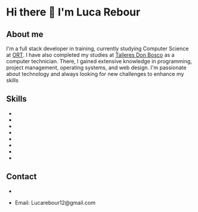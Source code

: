 <div>
    <h1>
        Hi there 👋 I'm Luca Rebour
    </h1>
</div>

<div>
    <h2>
        About me
    </h2>
    <p>
        I'm a full stack developer in training, currently studying Computer Science
        at <a href="https://www.ort.edu.uy">ORT</a>. I have also
        completed my studies at <a
            href="https://www.talleresdonbosco.edu.uy">Talleres Don Bosco</a> as
        a computer technician. There, I gained extensive knowledge in
        programming, project management, operating systems, and web design. I'm
        passionate about technology and always looking for new challenges to
        enhance my skills
    </p>
    <h2>
        Skills
    </h2>
    <p>
        <ul>
            <li><img
                    src="https://img.shields.io/badge/HTML5-E34F26?style=flat&logo=html5&logoColor=white"
                    alt></li>
            <li><img
                    src="https://img.shields.io/badge/JavaScript-323330?style=flat&logo=javascript&logoColor=F7DF1E"
                    alt></li>
            <li><img
                    src="https://img.shields.io/badge/TypeScript-3178C6?style=flat&logo=typescript&logoColor=white"
                    alt></li>
            <li><img
                    src="https://img.shields.io/badge/Angular-0F0F11?style=flat&logo=angular&logoColor=white"
                    alt></li>
            <li><img
                    src="https://img.shields.io/badge/PHP-777BB4?style=flat&logo=php&logoColor=white"
                    alt></li>
            <li><img
                    src="https://img.shields.io/badge/MySQL-4479A1?style=flat&logo=mysql&logoColor=white"
                    alt></li>
            <li><img
                    src="https://img.shields.io/badge/git-%23F05033.svg?style=for-the-badge&logo=git&logoColor=white"
                    alt></li>
            <li><img
                    src="https://img.shields.io/badge/jQuery-0769AD?style=flat&logo=jquery&logoColor=white"
                    alt></li>
        </ul>
    </p>
    <h2>
        Contact
    </h2>
    <p>
        <ul>
            <li>
                <a
                    href="https://www.linkedin.com/in/luca-rebour-896233260?utm_source=share&utm_campaign=share_via&utm_content=profile&utm_medium=ios_app">
                    <img
                        src="https://img.shields.io/badge/LinkedIn-0A66C2?style=flat&logo=linkedin&logoColor=white"
                        alt> </a>
            </li>
            <li>
                <p>Email: Lucarebour12@gmail.com</p>
            </li>
        </ul>
    </p>
</div>